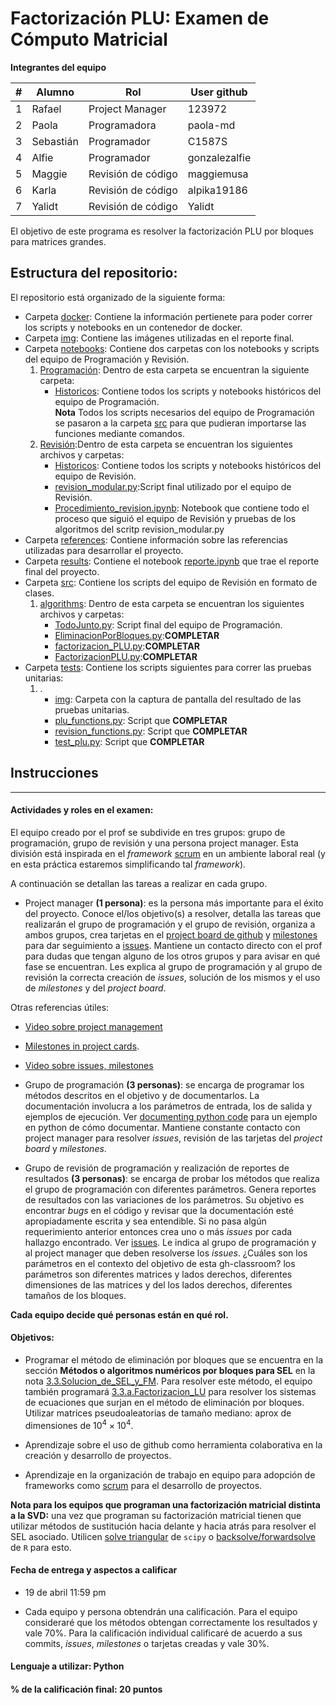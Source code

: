 # Factorización PLU: Examen de Cómputo Matricial

**Integrantes del equipo**

| # | Alumno    |        Rol         |      User github       |
|---|-----------|--------------------|------------------------|
| 1 | Rafael    |    Project Manager |      123972            |
| 2 | Paola     |    Programadora    |      paola-md          |
| 3 | Sebastián |    Programador     |      C1587S            |
| 4 | Alfie     |    Programador     |      gonzalezalfie     |
| 5 | Maggie    | Revisión de código |      maggiemusa        |  
| 6 | Karla     | Revisión de código |      alpika19186       |
| 7 | Yalidt    | Revisión de código |      Yalidt            |

El objetivo de este programa es resolver la factorización PLU por bloques para matrices grandes.

## Estructura del repositorio:

El repositorio está organizado de la siguiente forma:

- Carpeta [docker](https://github.com/mno-2020-gh-classroom/ex-modulo-3-comp-matricial-plu-paola-md/tree/master/docker): Contiene la información pertienete para poder correr los scripts y notebooks en un contenedor de docker.
- Carpeta [img](https://github.com/mno-2020-gh-classroom/ex-modulo-3-comp-matricial-plu-paola-md/tree/master/img): Contiene las imágenes utilizadas en el reporte final.
- Carpeta [notebooks](https://github.com/mno-2020-gh-classroom/ex-modulo-3-comp-matricial-plu-paola-md/tree/master/notebooks): Contiene dos carpetas con los notebooks y scripts del equipo de Programación y Revisión.   
     1. [Programación](https://github.com/mno-2020-gh-classroom/ex-modulo-3-comp-matricial-plu-paola-md/tree/master/notebooks/Programacion): Dentro de esta carpeta se encuentran la siguiente carpeta:
           * [Historicos](https://github.com/mno-2020-gh-classroom/ex-modulo-3-comp-matricial-plu-paola-md/tree/master/notebooks/Programacion/Historicos): Contiene todos los scripts y notebooks históricos del equipo de Programación.  
           **Nota** Todos los scripts necesarios del equipo de Programación se pasaron a la carpeta [src](https://github.com/mno-2020-gh-classroom/ex-modulo-3-comp-matricial-plu-paola-md/tree/master/src) para que pudieran importarse las funciones mediante comandos.
     2. [Revisión](https://github.com/mno-2020-gh-classroom/ex-modulo-3-comp-matricial-plu-paola-md/tree/master/notebooks/Revision):Dentro de esta carpeta se encuentran los siguientes archivos y carpetas:
           * [Historicos](https://github.com/mno-2020-gh-classroom/ex-modulo-3-comp-matricial-plu-paola-md/tree/master/notebooks/Revision/Historicos): Contiene todos los scripts y notebooks históricos del equipo de Revisión.
           * [revision_modular.py](https://github.com/mno-2020-gh-classroom/ex-modulo-3-comp-matricial-plu-paola-md/tree/master/notebooks/Revision/revision_modular.py):Script final utilizado por el equipo de Revisión.
           * [Procedimiento_revision.ipynb](https://github.com/mno-2020-gh-classroom/ex-modulo-3-comp-matricial-plu-paola-md/tree/master/notebooks/Revision/Procedimiento_revision.ipynb]): Notebook que contiene todo el proceso que siguió el equipo de Revisión y pruebas de los algoritmos del scritp revision_modular.py 
- Carpeta [references](https://github.com/mno-2020-gh-classroom/ex-modulo-3-comp-matricial-plu-paola-md/tree/master/references): Contiene información sobre las referencias utilizadas para desarrollar el proyecto.
- Carpeta [results](https://github.com/mno-2020-gh-classroom/ex-modulo-3-comp-matricial-plu-paola-md/tree/master/results): Contiene el notebook [reporte.ipynb](https://github.com/mno-2020-gh-classroom/ex-modulo-3-comp-matricial-plu-paola-md/tree/master/results/reporte.ipynb) que trae el reporte final del proyecto. 
- Carpeta [src](https://github.com/mno-2020-gh-classroom/ex-modulo-3-comp-matricial-plu-paola-md/tree/master/src): Contiene los scripts del equipo de Revisión en formato de clases.
     1. [algorithms](https://github.com/mno-2020-gh-classroom/ex-modulo-3-comp-matricial-plu-paola-md/tree/master/src/algorithms): Dentro de esta carpeta se encuentran los siguientes archivos y carpetas:
          * [TodoJunto.py](https://github.com/mno-2020-gh-classroom/ex-modulo-3-comp-matricial-plu-paola-md/tree/master/src/algorithms/TodoJunto.py): Script final del equipo de Programación.
          * [EliminacionPorBloques.py](https://github.com/mno-2020-gh-classroom/ex-modulo-3-comp-matricial-plu-paola-md/tree/master/src/algorithms/EliminacionPorBloques.py):**COMPLETAR**
          * [factorizacion_PLU.py](https://github.com/mno-2020-gh-classroom/ex-modulo-3-comp-matricial-plu-paola-md/tree/master/src/algorithms/factorizacion_PLU.py):**COMPLETAR**
          * [FactorizacionPLU.py](https://github.com/mno-2020-gh-classroom/ex-modulo-3-comp-matricial-plu-paola-md/tree/master/src/algorithms/FactorizacionPLU.py):**COMPLETAR**
- Carpeta [tests](https://github.com/mno-2020-gh-classroom/ex-modulo-3-comp-matricial-plu-paola-md/tree/master/tests): Contiene los scripts siguientes para correr las pruebas unitarias:
     1. .
          * [img](https://github.com/mno-2020-gh-classroom/ex-modulo-3-comp-matricial-plu-paola-md/tree/master/tests/img): Carpeta con la captura de pantalla del resultado de las pruebas unitarias.
          * [plu_functions.py](https://github.com/mno-2020-gh-classroom/ex-modulo-3-comp-matricial-plu-paola-md/tree/master/tests/plu_functions.py): Script que **COMPLETAR**
          * [revision_functions.py](https://github.com/mno-2020-gh-classroom/ex-modulo-3-comp-matricial-plu-paola-md/tree/master/tests/revision_functions.py): Script que **COMPLETAR**
          * [test_plu.py](https://github.com/mno-2020-gh-classroom/ex-modulo-3-comp-matricial-plu-paola-md/tree/master/tests/test_plu.py): Script que **COMPLETAR**
          

## Instrucciones 

------------------------------------------------------------------------------------------------------------------------------

#### Actividades y roles en el examen:
El equipo creado por el prof se subdivide en tres grupos: grupo de programación, grupo de revisión y una persona project manager. Esta división está inspirada en el *framework* [scrum](https://www.youtube.com/watch?v=b02ZkndLk1Y&feature=emb_logo) en un ambiente laboral real (y en esta práctica estaremos simplificando tal *framework*).  


A continuación se detallan las tareas a realizar en cada grupo.

* Project manager **(1 persona)**: es la persona más importante para el éxito del proyecto. Conoce el/los objetivo(s) a resolver, detalla las tareas que realizarán el grupo de programación y el grupo de revisión, organiza a ambos grupos, crea tarjetas en el [project board de github](https://help.github.com/en/github/managing-your-work-on-github/creating-a-project-board) y [milestones](https://help.github.com/en/github/managing-your-work-on-github/tracking-the-progress-of-your-work-with-milestones) para dar seguimiento a [issues](https://help.github.com/en/github/managing-your-work-on-github/creating-an-issue). Mantiene un contacto directo con el prof para dudas que tengan alguno de los otros grupos y para avisar en qué fase se encuentran. Les explica al grupo de programación y al grupo de revisión la correcta creación de *issues*, solución de los mismos y el uso de *milestones* y del *project board*.

Otras referencias útiles:

  * [Video sobre project management](https://www.youtube.com/watch?v=ff5cBkPg-bQ)

  * [Milestones in project cards](https://github.blog/changelog/2019-05-30-milestones-in-project-cards/).
  
  * [Video sobre issues, milestones](https://www.youtube.com/watch?v=ukYSRu4k0gs)
  
* Grupo de programación **(3 personas)**: se encarga de programar los métodos descritos en el objetivo y de documentarlos. La documentación involucra a los parámetros de entrada, los de salida y ejemplos de ejecución. Ver [documenting python code](https://realpython.com/documenting-python-code/) para un ejemplo en python de cómo documentar. Mantiene constante contacto con project manager para resolver *issues*, revisión de las tarjetas del *project board* y *milestones*.

* Grupo de revisión de programación y realización de reportes de resultados **(3 personas)**: se encarga de probar los métodos que realiza el grupo de programación con diferentes parámetros. Genera reportes de resultados con las variaciones de los parámetros. Su objetivo es encontrar *bugs* en el código y revisar que la documentación esté apropiadamente escrita y sea entendible. Si no pasa algún requerimiento anterior entonces crea uno o más *issues* por cada hallazgo encontrado. Ver [issues](https://guides.github.com/features/issues/). Le indica al grupo de programación y al project manager que deben resolverse los *issues*. ¿Cuáles son los parámetros en el contexto del objetivo de esta gh-classroom? los parámetros son diferentes matrices y lados derechos, diferentes dimensiones de las matrices y del los lados derechos, diferentes tamaños de los bloques.  

**Cada equipo decide qué personas están en qué rol.**

#### Objetivos:

* Programar el método de eliminación por bloques que se encuentra en la sección **Métodos o algoritmos numéricos por bloques para SEL** en la nota [3.3.Solucion_de_SEL_y_FM](https://github.com/ITAM-DS/analisis-numerico-computo-cientifico/blob/master/temas/III.computo_matricial/3.3.Solucion_de_SEL_y_FM.ipynb). Para resolver este método, el equipo también programará [3.3.a.Factorizacion_LU](https://github.com/ITAM-DS/analisis-numerico-computo-cientifico/blob/master/temas/III.computo_matricial/3.3.a.Factorizacion_LU.ipynb) para resolver los sistemas de ecuaciones que surjan en el método de eliminación por bloques. Utilizar matrices pseudoaleatorias de tamaño mediano: aprox de dimensiones de $10^4 \times 10^4$.

* Aprendizaje sobre el uso de github como herramienta colaborativa en la creación y desarrollo de proyectos.

* Aprendizaje en la organización de trabajo en equipo para adopción de frameworks como [scrum](https://www.youtube.com/watch?v=b02ZkndLk1Y&feature=emb_logo) para el desarrollo de proyectos. 

**Nota para los equipos que programan una factorización matricial distinta a la SVD:** una vez que programan su factorización matricial tienen que utilizar métodos de sustitución hacia delante y hacia atrás para resolver el SEL asociado. Utilicen [solve triangular](https://docs.scipy.org/doc/scipy/reference/generated/scipy.linalg.solve_triangular.html) de `scipy` o [backsolve/forwardsolve](https://stat.ethz.ch/R-manual/R-devel/library/base/html/backsolve.html) de `R` para esto.

#### Fecha de entrega y aspectos a calificar

* 19 de abril 11:59 pm

* Cada equipo y persona obtendrán una calificación. Para el equipo consideraré que los métodos obtengan correctamente los resultados y vale 70%. Para la calificación individual calificaré de acuerdo a sus commits, *issues*, *milestones* o tarjetas creadas y vale 30%.


#### Lenguaje a utilizar: Python


#### % de la calificación final: 20 puntos

